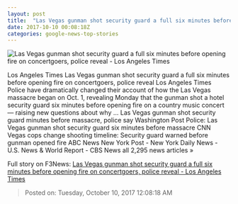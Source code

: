 ```yaml
---
layout: post
title:  "Las Vegas gunman shot security guard a full six minutes before opening fire on concertgoers, police reveal - Los Angeles Times"
date: 2017-10-10 00:08:18Z
categories: google-news-top-stories
---
```


![Las Vegas gunman shot security guard a full six minutes before opening fire on concertgoers, police reveal - Los Angeles Times](http://www.trbimg.com/img-59dc27a8/turbine/la-na-vegas-shooting-20171009)

Los Angeles Times Las Vegas gunman shot security guard a full six minutes before opening fire on concertgoers, police reveal Los Angeles Times Police have dramatically changed their account of how the Las Vegas massacre began on Oct. 1, revealing Monday that the gunman shot a hotel security guard six minutes before opening fire on a country music concert — raising new questions about why ... Las Vegas gunman shot security guard minutes before massacre, police say Washington Post Police: Las Vegas gunman shot security guard six minutes before massacre CNN Vegas cops change shooting timeline: Security guard warned before gunman opened fire ABC News New York Post - New York Daily News - U.S. News & World Report - CBS News all 2,295 news articles »


Full story on F3News: [Las Vegas gunman shot security guard a full six minutes before opening fire on concertgoers, police reveal - Los Angeles Times](http://www.f3nws.com/n/USBP3E)

> Posted on: Tuesday, October 10, 2017 12:08:18 AM
